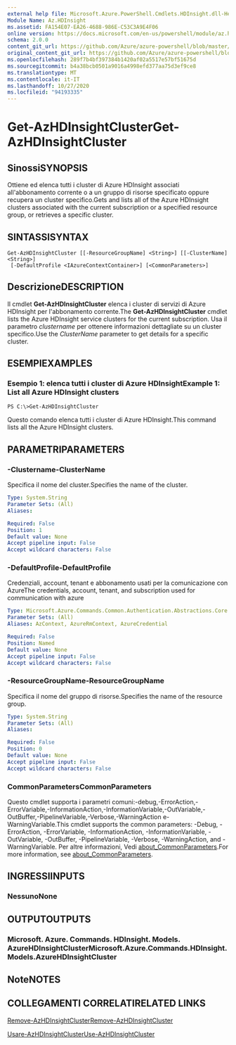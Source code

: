 ```yaml
---
external help file: Microsoft.Azure.PowerShell.Cmdlets.HDInsight.dll-Help.xml
Module Name: Az.HDInsight
ms.assetid: FA154E07-EA26-4688-986E-C53C3A9E4F06
online version: https://docs.microsoft.com/en-us/powershell/module/az.hdinsight/get-azhdinsightcluster
schema: 2.0.0
content_git_url: https://github.com/Azure/azure-powershell/blob/master/src/HDInsight/HDInsight/help/Get-AzHDInsightCluster.md
original_content_git_url: https://github.com/Azure/azure-powershell/blob/master/src/HDInsight/HDInsight/help/Get-AzHDInsightCluster.md
ms.openlocfilehash: 289f7b4bf397384b1420af02a5517e57bf51675d
ms.sourcegitcommit: b4a38bcb0501a9016a4998efd377aa75d3ef9ce8
ms.translationtype: MT
ms.contentlocale: it-IT
ms.lasthandoff: 10/27/2020
ms.locfileid: "94193335"
---
```

# <span data-ttu-id="e196c-101">Get-AzHDInsightCluster</span><span class="sxs-lookup"><span data-stu-id="e196c-101">Get-AzHDInsightCluster</span></span>

## <span data-ttu-id="e196c-102">Sinossi</span><span class="sxs-lookup"><span data-stu-id="e196c-102">SYNOPSIS</span></span>
<span data-ttu-id="e196c-103">Ottiene ed elenca tutti i cluster di Azure HDInsight associati all'abbonamento corrente o a un gruppo di risorse specificato oppure recupera un cluster specifico.</span><span class="sxs-lookup"><span data-stu-id="e196c-103">Gets and lists all of the Azure HDInsight clusters associated with the current subscription or a specified resource group, or retrieves a specific cluster.</span></span>

## <span data-ttu-id="e196c-104">SINTASSI</span><span class="sxs-lookup"><span data-stu-id="e196c-104">SYNTAX</span></span>

```
Get-AzHDInsightCluster [[-ResourceGroupName] <String>] [[-ClusterName] <String>]
 [-DefaultProfile <IAzureContextContainer>] [<CommonParameters>]
```

## <span data-ttu-id="e196c-105">Descrizione</span><span class="sxs-lookup"><span data-stu-id="e196c-105">DESCRIPTION</span></span>
<span data-ttu-id="e196c-106">Il cmdlet **Get-AzHDInsightCluster** elenca i cluster di servizi di Azure HDInsight per l'abbonamento corrente.</span><span class="sxs-lookup"><span data-stu-id="e196c-106">The **Get-AzHDInsightCluster** cmdlet lists the Azure HDInsight service clusters for the current subscription.</span></span>
<span data-ttu-id="e196c-107">Usa il parametro *clustername* per ottenere informazioni dettagliate su un cluster specifico.</span><span class="sxs-lookup"><span data-stu-id="e196c-107">Use the *ClusterName* parameter to get details for a specific cluster.</span></span>

## <span data-ttu-id="e196c-108">ESEMPI</span><span class="sxs-lookup"><span data-stu-id="e196c-108">EXAMPLES</span></span>

### <span data-ttu-id="e196c-109">Esempio 1: elenca tutti i cluster di Azure HDInsight</span><span class="sxs-lookup"><span data-stu-id="e196c-109">Example 1: List all Azure HDInsight clusters</span></span>
```
PS C:\>Get-AzHDInsightCluster
```

<span data-ttu-id="e196c-110">Questo comando elenca tutti i cluster di Azure HDInsight.</span><span class="sxs-lookup"><span data-stu-id="e196c-110">This command lists all the Azure HDInsight clusters.</span></span>

## <span data-ttu-id="e196c-111">PARAMETRI</span><span class="sxs-lookup"><span data-stu-id="e196c-111">PARAMETERS</span></span>

### <span data-ttu-id="e196c-112">-Clustername</span><span class="sxs-lookup"><span data-stu-id="e196c-112">-ClusterName</span></span>
<span data-ttu-id="e196c-113">Specifica il nome del cluster.</span><span class="sxs-lookup"><span data-stu-id="e196c-113">Specifies the name of the cluster.</span></span>

```yaml
Type: System.String
Parameter Sets: (All)
Aliases:

Required: False
Position: 1
Default value: None
Accept pipeline input: False
Accept wildcard characters: False
```

### <span data-ttu-id="e196c-114">-DefaultProfile</span><span class="sxs-lookup"><span data-stu-id="e196c-114">-DefaultProfile</span></span>
<span data-ttu-id="e196c-115">Credenziali, account, tenant e abbonamento usati per la comunicazione con Azure</span><span class="sxs-lookup"><span data-stu-id="e196c-115">The credentials, account, tenant, and subscription used for communication with azure</span></span>

```yaml
Type: Microsoft.Azure.Commands.Common.Authentication.Abstractions.Core.IAzureContextContainer
Parameter Sets: (All)
Aliases: AzContext, AzureRmContext, AzureCredential

Required: False
Position: Named
Default value: None
Accept pipeline input: False
Accept wildcard characters: False
```

### <span data-ttu-id="e196c-116">-ResourceGroupName</span><span class="sxs-lookup"><span data-stu-id="e196c-116">-ResourceGroupName</span></span>
<span data-ttu-id="e196c-117">Specifica il nome del gruppo di risorse.</span><span class="sxs-lookup"><span data-stu-id="e196c-117">Specifies the name of the resource group.</span></span>

```yaml
Type: System.String
Parameter Sets: (All)
Aliases:

Required: False
Position: 0
Default value: None
Accept pipeline input: False
Accept wildcard characters: False
```

### <span data-ttu-id="e196c-118">CommonParameters</span><span class="sxs-lookup"><span data-stu-id="e196c-118">CommonParameters</span></span>
<span data-ttu-id="e196c-119">Questo cmdlet supporta i parametri comuni:-debug,-ErrorAction,-ErrorVariable,-InformationAction,-InformationVariable,-OutVariable,-OutBuffer,-PipelineVariable,-Verbose,-WarningAction e-WarningVariable.</span><span class="sxs-lookup"><span data-stu-id="e196c-119">This cmdlet supports the common parameters: -Debug, -ErrorAction, -ErrorVariable, -InformationAction, -InformationVariable, -OutVariable, -OutBuffer, -PipelineVariable, -Verbose, -WarningAction, and -WarningVariable.</span></span> <span data-ttu-id="e196c-120">Per altre informazioni, Vedi [about_CommonParameters](http://go.microsoft.com/fwlink/?LinkID=113216).</span><span class="sxs-lookup"><span data-stu-id="e196c-120">For more information, see [about_CommonParameters](http://go.microsoft.com/fwlink/?LinkID=113216).</span></span>

## <span data-ttu-id="e196c-121">INGRESSI</span><span class="sxs-lookup"><span data-stu-id="e196c-121">INPUTS</span></span>

### <span data-ttu-id="e196c-122">Nessuno</span><span class="sxs-lookup"><span data-stu-id="e196c-122">None</span></span>

## <span data-ttu-id="e196c-123">OUTPUT</span><span class="sxs-lookup"><span data-stu-id="e196c-123">OUTPUTS</span></span>

### <span data-ttu-id="e196c-124">Microsoft. Azure. Commands. HDInsight. Models. AzureHDInsightCluster</span><span class="sxs-lookup"><span data-stu-id="e196c-124">Microsoft.Azure.Commands.HDInsight.Models.AzureHDInsightCluster</span></span>

## <span data-ttu-id="e196c-125">Note</span><span class="sxs-lookup"><span data-stu-id="e196c-125">NOTES</span></span>

## <span data-ttu-id="e196c-126">COLLEGAMENTI CORRELATI</span><span class="sxs-lookup"><span data-stu-id="e196c-126">RELATED LINKS</span></span>

[<span data-ttu-id="e196c-127">Remove-AzHDInsightCluster</span><span class="sxs-lookup"><span data-stu-id="e196c-127">Remove-AzHDInsightCluster</span></span>](./Remove-AzHDInsightCluster.md)

[<span data-ttu-id="e196c-128">Usare-AzHDInsightCluster</span><span class="sxs-lookup"><span data-stu-id="e196c-128">Use-AzHDInsightCluster</span></span>](./Use-AzHDInsightCluster.md)


